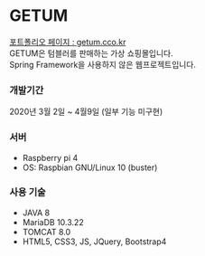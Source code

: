 # GETUM
[포트폴리오 페이지 : getum.cco.kr](http://getum.cco.kr)   
GETUM은 텀블러를 판매하는 가상 쇼핑몰입니다.   
Spring Framework을 사용하지 않은 웹프로젝트입니다.   

### 개발기간
2020년 3월 2일 ~ 4월9일 (일부 기능 미구현)

### 서버    
* Raspberry pi 4
* OS: Raspbian GNU/Linux 10 (buster)

### 사용 기술
* JAVA 8
* MariaDB 10.3.22
* TOMCAT 8.0
* HTML5, CSS3, JS, JQuery, Bootstrap4
